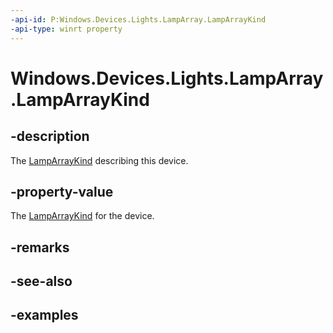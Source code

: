 ```yaml
---
-api-id: P:Windows.Devices.Lights.LampArray.LampArrayKind
-api-type: winrt property
---
```


<!-- Property syntax.
public LampArrayKind LampArrayKind { get; }
-->

# Windows.Devices.Lights.LampArray.LampArrayKind

## -description
The [LampArrayKind](lamparraykind.md) describing this device.

## -property-value
The [LampArrayKind](lamparraykind.md) for the device.

## -remarks

## -see-also

## -examples

